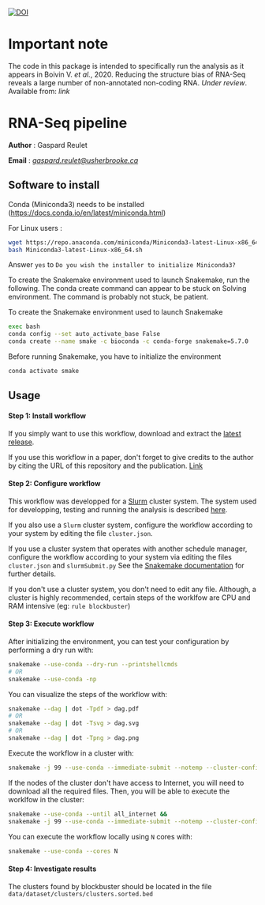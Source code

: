 [![DOI](https://zenodo.org/badge/232594584.svg)](https://zenodo.org/badge/latestdoi/232594584)

# Important note
 The code in this package is intended to specifically run the analysis as it appears in Boivin V. _et al._, 2020. Reducing the structure bias of RNA-Seq reveals a large number of non-annotated non-coding RNA. _Under review_. Available from: _link_


# RNA-Seq pipeline

__Author__ : Gaspard Reulet

__Email__ :  _<gaspard.reulet@usherbrooke.ca>_

## Software to install
Conda (Miniconda3) needs to be installed (https://docs.conda.io/en/latest/miniconda.html)

For Linux users :
```bash
wget https://repo.anaconda.com/miniconda/Miniconda3-latest-Linux-x86_64.sh
bash Miniconda3-latest-Linux-x86_64.sh
```

Answer `yes` to `Do you wish the installer to initialize Miniconda3?`

To create the Snakemake environment used to launch Snakemake, run the following.
The conda create command can appear to be stuck on Solving environment.
The command is probably not stuck, be patient.

To create the Snakemake environment used to launch Snakemake
```bash
exec bash
conda config --set auto_activate_base False
conda create --name smake -c bioconda -c conda-forge snakemake=5.7.0
```

Before running Snakemake, you have to initialize the environment
```bash
conda activate smake
```


## Usage

#### Step 1: Install workflow

If you simply want to use this workflow, download and extract the [latest release](http://gitlabscottgroup.med.usherbrooke.ca/gaspard/snakemake_blockbuster/tree/master).

If you use this workflow in a paper, don't forget to give credits to the author by citing the URL of this repository and the publication. [Link]()

#### Step 2: Configure workflow

This workflow was developped for a [Slurm](https://slurm.schedmd.com/) cluster system.
The system used for developping, testing and running the analysis is described [here](https://docs.computecanada.ca/wiki/Cedar).

If you also use a `Slurm` cluster system, configure the workflow according to your system by editing the file `cluster.json`.

If you use a cluster system that operates with another schedule manager, configure the workflow according to your system via editing the files `cluster.json` and `slurmSubmit.py`
See the [Snakemake documentation](https://snakemake.readthedocs.io/en/stable/executable.html) for further details.

If you don't use a cluster system, you don't need to edit any file. Although, a cluster is highly recommended, certain steps of the worklfow are CPU and RAM intensive (eg: `rule blockbuster`)

#### Step 3: Execute workflow

After initializing the environment, you can test your configuration by performing a dry run with:
```bash
snakemake --use-conda --dry-run --printshellcmds
# OR
snakemake --use-conda -np
```

You can visualize the steps of the workflow with:
```bash
snakemake --dag | dot -Tpdf > dag.pdf
# OR
snakemake --dag | dot -Tsvg > dag.svg
# OR
snakemake --dag | dot -Tpng > dag.png
```

Execute the workflow in a cluster with:
```bash
snakemake -j 99 --use-conda --immediate-submit --notemp --cluster-config cluster.json --cluster 'python3 slurmSubmit.py {dependencies}'
```
If the nodes of the cluster don't have access to Internet, you will need to download all the required files. Then, you will be able to execute the worklfow in the cluster:
```bash
snakemake --use-conda --until all_internet &&
snakemake -j 99 --use-conda --immediate-submit --notemp --cluster-config cluster.json --cluster 'python3 slurmSubmit.py {dependencies}'
```

You can execute the workflow locally using `N` cores with:
```bash
snakemake --use-conda --cores N
```

#### Step 4: Investigate results

The clusters found by blockbuster should be located in the file `data/dataset/clusters/clusters.sorted.bed`
